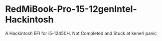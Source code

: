 # RedMiBook-Pro-15-12genIntel-Hackintosh
A Hackintosh EFI for i5-12450H. Not Completed and Stuck at kenerl panic
